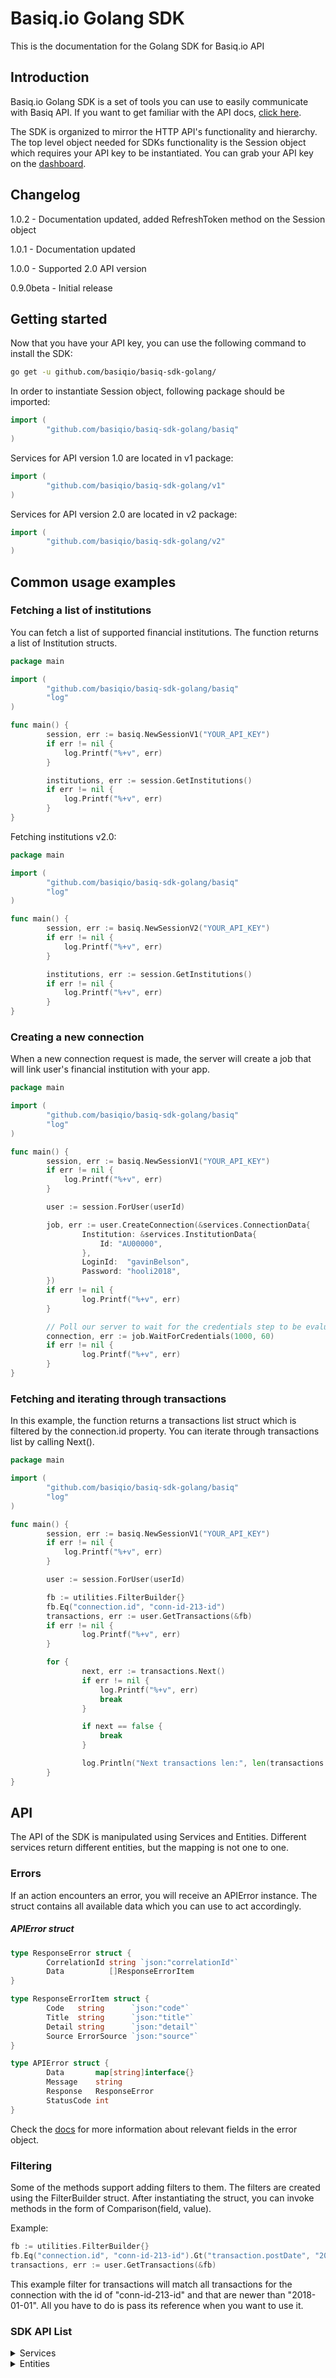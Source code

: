 # Basiq.io Golang SDK

This is the documentation for the Golang SDK for Basiq.io API

## Introduction

Basiq.io Golang SDK is a set of tools you can use to easily communicate with Basiq API.
If you want to get familiar with the API docs, [click here](https://basiq.io/api/).

The SDK is organized to mirror the HTTP API's functionality and hierarchy.
The top level object needed for SDKs functionality is the Session
object which requires your API key to be instantiated.
You can grab your API key on the [dashboard](http://dashboard.basiq.io).

## Changelog

1.0.2 - Documentation updated, added RefreshToken method on the Session object

1.0.1 - Documentation updated

1.0.0 - Supported 2.0 API version

0.9.0beta - Initial release

## Getting started

Now that you have your API key, you can use the following command to install the SDK:

```bash
go get -u github.com/basiqio/basiq-sdk-golang/
```

In order to instantiate Session object, following package should be imported:
```go
import (
        "github.com/basiqio/basiq-sdk-golang/basiq"
)
```

Services for API version 1.0 are located in v1 package:
```go
import (
        "github.com/basiqio/basiq-sdk-golang/v1"
)
```

Services for API version 2.0 are located in v2 package:
```go
import (
        "github.com/basiqio/basiq-sdk-golang/v2"
)
```

## Common usage examples

### Fetching a list of institutions

You can fetch a list of supported financial institutions. The function returns a list of Institution structs.

```go
package main

import (
        "github.com/basiqio/basiq-sdk-golang/basiq"
        "log"
)

func main() {
        session, err := basiq.NewSessionV1("YOUR_API_KEY")
        if err != nil {
            log.Printf("%+v", err)
        }

        institutions, err := session.GetInstitutions()
        if err != nil {
            log.Printf("%+v", err)
        }
}
```

Fetching institutions v2.0:

```go
package main

import (
        "github.com/basiqio/basiq-sdk-golang/basiq"
        "log"
)

func main() {
        session, err := basiq.NewSessionV2("YOUR_API_KEY")
        if err != nil {
            log.Printf("%+v", err)
        }

        institutions, err := session.GetInstitutions()
        if err != nil {
            log.Printf("%+v", err)
        }
}
```

### Creating a new connection

When a new connection request is made, the server will create a job that will link user's financial institution with your app. 

```go
package main

import (
        "github.com/basiqio/basiq-sdk-golang/basiq"
        "log"
)

func main() {
        session, err := basiq.NewSessionV1("YOUR_API_KEY")
        if err != nil {
            log.Printf("%+v", err)
        }

        user := session.ForUser(userId)

        job, err := user.CreateConnection(&services.ConnectionData{
                Institution: &services.InstitutionData{
                    Id: "AU00000",
                },
                LoginId:  "gavinBelson",
                Password: "hooli2018",
        })
        if err != nil {
                log.Printf("%+v", err)
        }

        // Poll our server to wait for the credentials step to be evaluated
        connection, err := job.WaitForCredentials(1000, 60)
        if err != nil {
                log.Printf("%+v", err)
        }
}
```

### Fetching and iterating through transactions

In this example, the function returns a transactions list struct which is filtered by the connection.id property. You can iterate 
through transactions list by calling Next().

```go
package main

import (
        "github.com/basiqio/basiq-sdk-golang/basiq"
        "log"
)

func main() {
        session, err := basiq.NewSessionV1("YOUR_API_KEY")
        if err != nil {
            log.Printf("%+v", err)
        }

        user := session.ForUser(userId)

        fb := utilities.FilterBuilder{}
        fb.Eq("connection.id", "conn-id-213-id")
        transactions, err := user.GetTransactions(&fb)
        if err != nil {
                log.Printf("%+v", err)
        }

        for {
                next, err := transactions.Next()
                if err != nil {
                    log.Printf("%+v", err)
                    break
                }

                if next == false {
                    break
                }

                log.Println("Next transactions len:", len(transactions.Data))
        }
}
```

## API

The API of the SDK is manipulated using Services and Entities. Different
services return different entities, but the mapping is not one to one.

### Errors

If an action encounters an error, you will receive an APIError instance.
The struct contains all available data which you can use to act accordingly.

##### APIError struct
```go
type ResponseError struct {
        CorrelationId string `json:"correlationId"`
        Data          []ResponseErrorItem
}

type ResponseErrorItem struct {
        Code   string      `json:"code"`
        Title  string      `json:"title"`
        Detail string      `json:"detail"`
        Source ErrorSource `json:"source"`
}

type APIError struct {
        Data       map[string]interface{}
        Message    string
        Response   ResponseError
        StatusCode int
}
```

Check the [docs](https://basiq.io/api/) for more information about relevant
fields in the error object.

### Filtering

Some of the methods support adding filters to them. The filters are created
using the FilterBuilder struct. After instantiating the struct, you can invoke
methods in the form of Comparison(field, value).

Example:
```go
fb := utilities.FilterBuilder{}
fb.Eq("connection.id", "conn-id-213-id").Gt("transaction.postDate", "2018-01-01")
transactions, err := user.GetTransactions(&fb)
```

This example filter for transactions will match all transactions for the connection
with the id of "conn-id-213-id" and that are newer than "2018-01-01". All you have
to do is pass its reference when you want to use it.


### SDK API List

<details>
<summary>
Services
</summary>

#### Session

##### Creating a new Session object

##### Version 1.0.
```go
session, err := basiq.NewSessionV1("YOUR_API_KEY")
```

##### Version 2.0.
```go
session, err := basiq.NewSessionV2("YOUR_API_KEY")
```

##### Refreshing a token
```go
err := session.RefreshToken()
```

##### Getting institutions
```go
institutions, err := session.GetInstitutions()
```

##### Getting institution
```go
institution, err := session.GetInstitution("INSTITUTION_ID")
```

##### Creating a new user
```go
user, err := session.CreateUser(userData)
```

##### Referencing a user
*Note: The following action will not send an HTTP request, and can be used
to perform additional actions for the instantiated user.*

```go
user := session.ForUser(userId)
```

#### UserService

The following are APIs available for the User service

##### Creating a new UserService

```go
userService := v1.NewUserService(session)
```

##### Version 2.0.
```go
userService := v2.NewUserService(session)
```

##### Referencing a user
*Note: The following action will not send an HTTP request, and can be used
to perform additional actions for the instantiated user.*

```go
user := userService.ForUser(userId)
```

##### Creating a new User

```go
user, err := userService.CreateUser(&Services.UserData{
        Mobile: "+61410888555",
})
```

##### Getting a User

```go
user, err := userService.GetUser(userId)
```

##### Update a User

```go
user, err := userService.UpdateUser(userId, &Services.UserData{})
```

##### Delete a User

```go
err := userService.DeleteUser(userId)
```

##### Refresh connections

```go
err := userService.RefreshAllConnections(userId)
```

##### List all connections

```go
conns, err := userService.ListAllConnections(userId, *filter)
```

##### Get account

```go
acc, err := userService.GetAccount(userId, accountId)
```

##### Get accounts

```go
accs, err := userService.GetAccounts(userId, *filter)
```

##### Get transaction

```go
transaction, err := userService.GetTransaction(userId, transactionId)
```

##### Get transactions

```go
transactions, err := userService.GetTransactions(userId, *filter)
```

#### ConnectionService

The following are APIs available for the Connection service

##### Creating a new ConnectionService

```go
connService := v1.NewConnectionService(session, user)
```

##### Version 2.0.
```go
connService := v2.NewConnectionService(session, user)
```

##### Get connection

```go
connection, err := connService.GetConnection(connectionId)
```

##### Get connection entity with ID without performing an http request

```go
connection := connService.ForConnection(connectionId)
```

##### Create a new connection

```go
job, err := connService.NewConnection(*connectionData)
```

##### Update connection

```go
job, err := connService.UpdateConnection(connectionId, password)
```

##### Delete connection

```go
err := connService.DeleteConnection(connectionId)
```

##### Get a job

```go
job, err := connService.GetJob(jobId)
```


#### TransactionService

The following are APIs available for the Transaction service

##### Creating a new TransactionService

```go
transactionService := v1.NewTransactionService(session)
```

##### Version 2.0.
```go
transactionService := v2.NewTransactionService(session)
```

##### Get transactions

```go
transactionList, err := transactionService.GetTransactions(userId, *filter)
```

#### InstitutionService

The following are APIs available for the Institution service

##### Creating a new InstitutionService

```go
instService := v1.NewInstitutionService(session, userId)
```

##### Version 2.0.
```go
instService := v2.NewInstitutionService(session, userId)
```

##### Get institutions

```go
institutions, err := instService.GetInstitutions()
```

##### Get institution

```go
institution, err := instService.GetInstitution(institutionId)
```

</details>


<details><summary>
Entities
</summary>

##### Updating a user instance [mut]

```go
err := user.Update(&Services.UserData{
        Mobile: "+61410888665",
})
```

##### Deleting a user

```go
err := user.Delete()
```

##### Get all of the user's accounts

```go
accounts, err := user.GetAccounts()
```

##### Get a user's single account

```go
account, err := user.GetAccount(accountId)
```

##### Get all of the user's transactions

```go
transactions, err := user.GetTransactions()
```

##### Get a user's single transaction

```go
transaction, err := user.GetTransaction(transactionId)
```

##### Create a new connection

```go
job, err := user.CreateConnection(&services.ConnectionData{
         Institution: &services.InstitutionData{
             Id: "AU00000",
         },
         LoginId:  "gavinBelson",
         Password: "hooli2018",
})
```

##### Refresh all connections

```go
err := user.RefreshAllConnections()
```

#### Connection

##### Refresh a connection

```go
job, err := connection.Refresh()
```

##### Update a connection

```go
job, err := connection.Update(password)
```

##### Delete a connection

```go
err := connection.Delete()
```

#### Job

##### Get the connection id (if available)

```go
connectionId := job.GetConnectionId()
```

##### Get the connection

```go
connection, err := job.GetConnection()
```

##### Get the connection after waiting for credentials step resolution
(interval is in milliseconds, timeout is in seconds)

```go
connection, err := job.WaitForCredentials(interval, timeout)
```

##### Get the connection after waiting for transactions step resolution
(interval is in milliseconds, timeout is in seconds)

```go
connection, err := job.WaitForTransactions(interval, timeout)
```

#### Transaction list

##### Getting the next set of transactions [mut]

```go
next, err := transactions.Next()
```
</details>